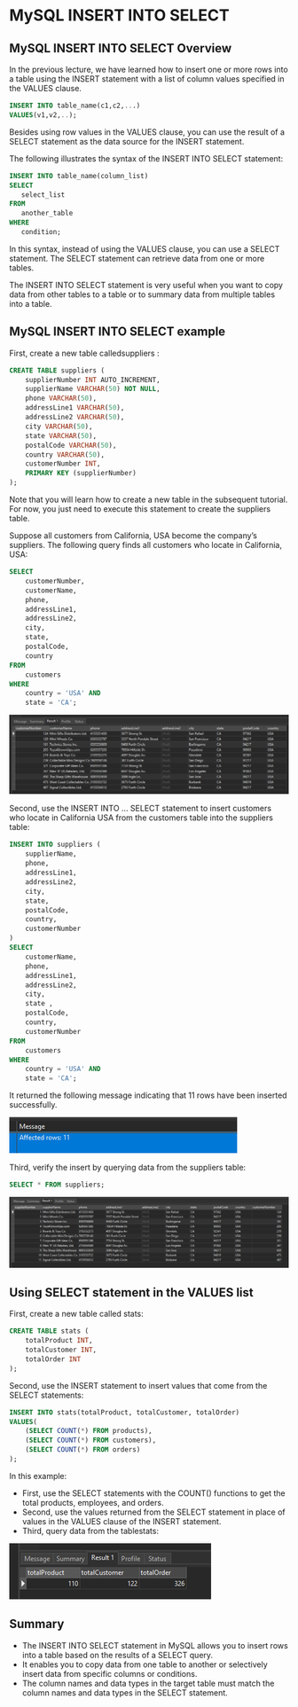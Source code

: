 # MySQL INSERT INTO SELECT

## MySQL INSERT INTO SELECT Overview

In the previous lecture, we have learned how to insert one or more rows into a table using the INSERT statement with a list of column values specified in the VALUES clause.

```sql
INSERT INTO table_name(c1,c2,...)
VALUES(v1,v2,..);
```

Besides using row values in the VALUES clause, you can use the result of a SELECT statement as the data source for the INSERT statement.

The following illustrates the syntax of the INSERT INTO SELECT statement:

```sql
INSERT INTO table_name(column_list)
SELECT
   select_list
FROM
   another_table
WHERE
   condition;
```

In this syntax, instead of using the VALUES clause, you can use a SELECT statement. The SELECT statement can retrieve data from one or more tables.

The INSERT INTO SELECT statement is very useful when you want to copy data from other tables to a table or to summary data from multiple tables into a table.

## MySQL INSERT INTO SELECT example

First, create a new table calledsuppliers :

```sql
CREATE TABLE suppliers (
    supplierNumber INT AUTO_INCREMENT,
    supplierName VARCHAR(50) NOT NULL,
    phone VARCHAR(50),
    addressLine1 VARCHAR(50),
    addressLine2 VARCHAR(50),
    city VARCHAR(50),
    state VARCHAR(50),
    postalCode VARCHAR(50),
    country VARCHAR(50),
    customerNumber INT,
    PRIMARY KEY (supplierNumber)
);
```

Note that you will learn how to create a new table in the subsequent tutorial. For now, you just need to execute this statement to create the suppliers table.

Suppose all customers from California, USA become the company’s suppliers. The following query finds all customers who locate in California, USA:

```sql
SELECT
    customerNumber,
    customerName,
    phone,
    addressLine1,
    addressLine2,
    city,
    state,
    postalCode,
    country
FROM
    customers
WHERE
    country = 'USA' AND
    state = 'CA';
```

<img src="./images/insert10.png" alt="" />

Second, use the INSERT INTO ... SELECT statement to insert customers who locate in California USA from the customers table into the suppliers table:

```sql
INSERT INTO suppliers (
    supplierName,
    phone,
    addressLine1,
    addressLine2,
    city,
    state,
    postalCode,
    country,
    customerNumber
)
SELECT
    customerName,
    phone,
    addressLine1,
    addressLine2,
    city,
    state ,
    postalCode,
    country,
    customerNumber
FROM
    customers
WHERE
    country = 'USA' AND
    state = 'CA';
```

It returned the following message indicating that 11 rows have been inserted successfully.

<img src="./images/insert11.png" alt="" />

Third, verify the insert by querying data from the suppliers table:

```sql
SELECT * FROM suppliers;
```

<img src="./images/insert12.png" alt="" />

## Using SELECT statement in the VALUES list

First, create a new table called stats:

```sql
CREATE TABLE stats (
    totalProduct INT,
    totalCustomer INT,
    totalOrder INT
);
```

Second, use the INSERT statement to insert values that come from the SELECT statements:

```sql
INSERT INTO stats(totalProduct, totalCustomer, totalOrder)
VALUES(
	(SELECT COUNT(*) FROM products),
	(SELECT COUNT(*) FROM customers),
	(SELECT COUNT(*) FROM orders)
);
```

In this example:

- First, use the SELECT statements with the COUNT() functions to get the total products, employees, and orders.
- Second, use the values returned from the SELECT statement in place of values in the VALUES clause of the INSERT statement.
- Third, query data from the tablestats:

<img src="./images/insert13.png" alt="" />

## Summary

- The INSERT INTO SELECT statement in MySQL allows you to insert rows into a table based on the results of a SELECT query.
- It enables you to copy data from one table to another or selectively insert data from specific columns or conditions.
- The column names and data types in the target table must match the column names and data types in the SELECT statement.
